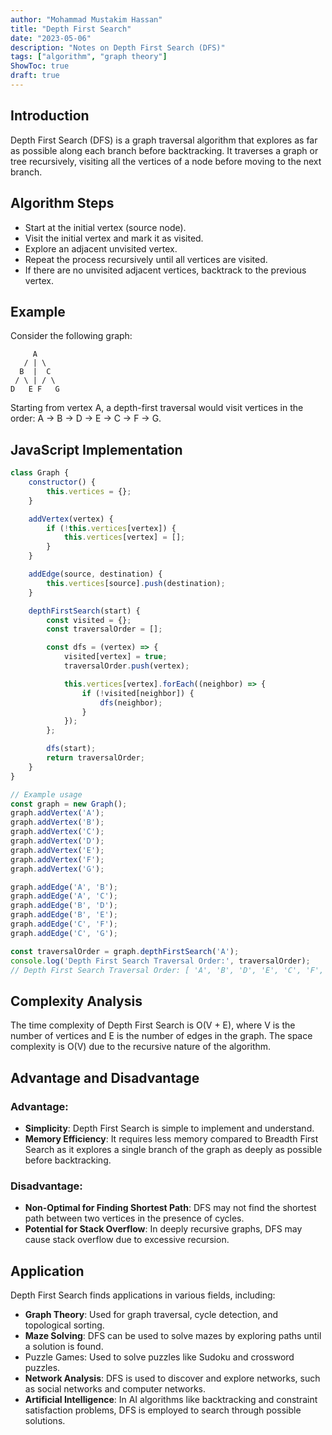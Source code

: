 ```yaml
---
author: "Mohammad Mustakim Hassan"
title: "Depth First Search"
date: "2023-05-06"
description: "Notes on Depth First Search (DFS)"
tags: ["algorithm", "graph theory"]
ShowToc: true
draft: true
---
```


## Introduction
Depth First Search (DFS) is a graph traversal algorithm that explores as far as possible along each branch before backtracking. It traverses a graph or tree recursively, visiting all the vertices of a node before moving to the next branch.

## Algorithm Steps
- Start at the initial vertex (source node).
- Visit the initial vertex and mark it as visited.
- Explore an adjacent unvisited vertex.
- Repeat the process recursively until all vertices are visited.
- If there are no unvisited adjacent vertices, backtrack to the previous vertex.

## Example

Consider the following graph:
```
     A
   / | \
  B  |  C
 / \ | / \
D   E F   G
```

Starting from vertex A, a depth-first traversal would visit vertices in the order: A -> B -> D -> E -> C -> F -> G.

## JavaScript Implementation

```javascript
class Graph {
    constructor() {
        this.vertices = {};
    }

    addVertex(vertex) {
        if (!this.vertices[vertex]) {
            this.vertices[vertex] = [];
        }
    }

    addEdge(source, destination) {
        this.vertices[source].push(destination);
    }

    depthFirstSearch(start) {
        const visited = {};
        const traversalOrder = [];

        const dfs = (vertex) => {
            visited[vertex] = true;
            traversalOrder.push(vertex);

            this.vertices[vertex].forEach((neighbor) => {
                if (!visited[neighbor]) {
                    dfs(neighbor);
                }
            });
        };

        dfs(start);
        return traversalOrder;
    }
}

// Example usage
const graph = new Graph();
graph.addVertex('A');
graph.addVertex('B');
graph.addVertex('C');
graph.addVertex('D');
graph.addVertex('E');
graph.addVertex('F');
graph.addVertex('G');

graph.addEdge('A', 'B');
graph.addEdge('A', 'C');
graph.addEdge('B', 'D');
graph.addEdge('B', 'E');
graph.addEdge('C', 'F');
graph.addEdge('C', 'G');

const traversalOrder = graph.depthFirstSearch('A');
console.log('Depth First Search Traversal Order:', traversalOrder);
// Depth First Search Traversal Order: [ 'A', 'B', 'D', 'E', 'C', 'F', 'G' ]
```
## Complexity Analysis
The time complexity of Depth First Search is O(V + E), where V is the number of vertices and E is the number of edges in the graph. The space complexity is O(V) due to the recursive nature of the algorithm.

## Advantage and Disadvantage

### Advantage:
- **Simplicity**: Depth First Search is simple to implement and understand.
- **Memory Efficiency**: It requires less memory compared to Breadth First Search as it explores a single branch of the graph as deeply as possible before backtracking.

### Disadvantage:
- **Non-Optimal for Finding Shortest Path**: DFS may not find the shortest path between two vertices in the presence of cycles.
- **Potential for Stack Overflow**: In deeply recursive graphs, DFS may cause stack overflow due to excessive recursion.

## Application
Depth First Search finds applications in various fields, including:

- **Graph Theory**: Used for graph traversal, cycle detection, and topological sorting.
- **Maze Solving**: DFS can be used to solve mazes by exploring paths until a solution is found.
- Puzzle Games: Used to solve puzzles like Sudoku and crossword puzzles.
- **Network Analysis**: DFS is used to discover and explore networks, such as social networks and computer networks.
- **Artificial Intelligence**: In AI algorithms like backtracking and constraint satisfaction problems, DFS is employed to search through possible solutions.
